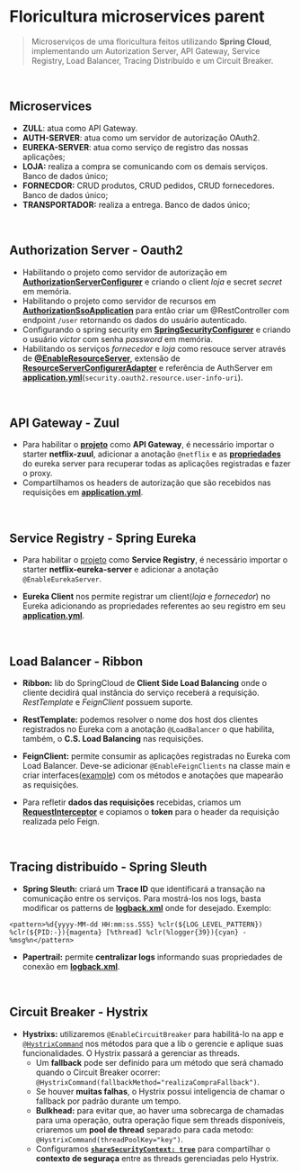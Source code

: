 # Floricultura microservices parent
> Microserviços de uma floricultura feitos utilizando **Spring Cloud**, implementando um Autorization Server, API Gateway, Service Registry, Load Balancer, Tracing Distribuído e um Circuit Breaker.
<br>

## Microservices
- **ZULL**: atua como API Gateway.
- **AUTH-SERVER**: atua como um servidor de autorização OAuth2.
- **EUREKA-SERVER**: atua como serviço de registro das nossas aplicações;
- **LOJA:** realiza a compra se comunicando com os demais serviços. Banco de dados único;
- **FORNECDOR:** CRUD produtos, CRUD pedidos, CRUD fornecedores. Banco de dados único;
- **TRANSPORTADOR:** realiza a entrega. Banco de dados único;
<br>

## Authorization Server - Oauth2

- Habilitando o projeto como servidor de autorização em **[AuthorizationServerConfigurer](https://github.com/VictorMagalhaesSales/microservice-floricultura-parent/blob/master/auth-server/src/main/java/br/com/microservice/sso/configuration/AuthorizationServerConfigurer.java)** e criando o client *loja* e secret *secret* em memória.
- Habilitando o projeto como servidor de recursos em **[AuthorizationSsoApplication](https://github.com/VictorMagalhaesSales/microservice-floricultura-parent/blob/master/auth-server/src/main/java/br/com/microservice/sso/AuthorizationSsoApplication.java)** para então criar um @RestController com endpoint `/user` retornando os dados do usuário autenticado.
- Configurando o spring security em **[SpringSecurityConfigurer](https://github.com/VictorMagalhaesSales/microservice-floricultura-parent/blob/master/auth-server/src/main/java/br/com/microservice/sso/configuration/SpringSecurityConfigurer.java)** e criando o usuário *victor* com senha *password* em memória.
- Habilitando os serviços *fornecedor* e *loja* como resouce server através de **[@EnableResourceServer](https://github.com/VictorMagalhaesSales/microservice-floricultura-parent/blob/master/fornecedor/src/main/java/br/com/alura/microservice/fornecedor/FornecedorApplication.java)**, extensão de **[ResourceServerConfigurerAdapter](https://github.com/VictorMagalhaesSales/microservice-floricultura-parent/blob/master/fornecedor/src/main/java/br/com/alura/microservice/fornecedor/ResourceServerConfigurer.java)** e referência de AuthServer em **[application.yml](https://github.com/VictorMagalhaesSales/microservice-floricultura-parent/blob/master/fornecedor/src/main/resources/application.yml)**(`security.oauth2.resource.user-info-uri`).
<br>

## API Gateway - Zuul
- Para habilitar o **[projeto](https://github.com/VictorMagalhaesSales/microservice-floricultura-parent/tree/master/zuul)** como **API Gateway**, é necessário importar o starter **netflix-zuul**, adicionar a anotação `@netflix` e as **[propriedades](https://github.com/VictorMagalhaesSales/microservice-floricultura-parent/blob/master/zuul/src/main/resources/application.yml)** do eureka server para recuperar todas as aplicações registradas e fazer o proxy.
- Compartilhamos os headers de autorização que são recebidos nas requisições em **[application.yml](https://github.com/VictorMagalhaesSales/microservice-floricultura-parent/blob/master/zuul/src/main/resources/application.yml)**.
<br>

## Service Registry - Spring Eureka

- Para habilitar o [projeto](https://github.com/VictorMagalhaesSales/microservice-floricultura-parent/tree/master/eureka-server) como **Service Registry**, é necessário importar o starter **netflix-eureka-server** e adicionar a anotação `@EnableEurekaServer`.

- **Eureka Client** nos permite registrar um client(*loja* e *fornecedor*) no Eureka adicionando as propriedades referentes ao seu registro em seu **[application.yml](https://github.com/VictorMagalhaesSales/microservice-floricultura-parent/blob/master/fornecedor/src/main/resources/application.yml)**.
<br>

## Load Balancer - Ribbon

- **Ribbon:** lib do SpringCloud de **Client Side Load Balancing** onde o cliente decidirá qual instância do serviço receberá a requisição. *RestTemplate* e *FeignClient* possuem suporte.

- **RestTemplate:** podemos resolver o nome dos host dos clientes registrados no Eureka com a anotação `@LoadBalancer` o que habilita, também, o **C.S. Load Balancing** nas requisições.

- **FeignClient:** permite consumir as aplicações registradas no Eureka com Load Balancer. Deve-se adicionar `@EnableFeignClients` na classe main e criar interfaces([example](https://github.com/VictorMagalhaesSales/microservice-floricultura-parent/blob/master/loja/src/main/java/br/com/alura/microservice/loja/client/FornecedorClient.java)) com os métodos e anotações que mapearão as requisições.
- Para refletir **dados das requisições** recebidas, criamos um **[RequestInterceptor](https://github.com/VictorMagalhaesSales/microservice-floricultura-parent/blob/master/loja/src/main/java/br/com/alura/microservice/loja/LojaApplication.java)** e copiamos o **token** para o header da requisição realizada pelo Feign.
<br>

## Tracing distribuído - Spring Sleuth

- **Spring Sleuth:** criará um **Trace ID** que identificará a transação na comunicação entre os serviços. Para mostrá-los nos logs, basta modificar os patterns de **[logback.xml](https://github.com/VictorMagalhaesSales/microservice-floricultura-parent/blob/master/fornecedor/src/main/resources/logback.xml)** onde for desejado. Exemplo:
```
<pattern>%d{yyyy-MM-dd HH:mm:ss.SSS} %clr(${LOG_LEVEL_PATTERN}) %clr(${PID:-}){magenta} [%thread] %clr(%logger{39}){cyan} - %msg%n</pattern>
```

- **Papertrail:** permite **centralizar logs** informando suas propriedades de conexão em **[logback.xml](https://github.com/VictorMagalhaesSales/microservice-floricultura-parent/blob/master/fornecedor/src/main/resources/logback.xml)**. 
<br>

## Circuit Breaker - Hystrix

- **Hystrixs:** utilizaremos `@EnableCircuitBreaker` para habilitá-lo na app e [`@HystrixCommand`](https://github.com/VictorMagalhaesSales/microservice-floricultura-parent/blob/master/loja/src/main/java/br/com/alura/microservice/loja/service/CompraService.java) nos métodos para que a lib o gerencie e aplique suas funcionalidades. O Hystrix passará a gerenciar as threads.
    - Um **fallback** pode ser definido para um método que será chamado quando o Circuit Breaker ocorrer: `@HystrixCommand(fallbackMethod="realizaCompraFallback")`.
    - Se houver **muitas falhas**, o Hystrix possui inteligencia de chamar o fallback por padrão durante um tempo.
    - **Bulkhead:** para evitar que, ao haver uma sobrecarga de chamadas para uma operação, outra operação fique sem threads disponíveis, criaremos um **pool de thread** separado para cada metodo: `@HystrixCommand(threadPoolKey="key")`.
    - Configuramos **[`shareSecurityContext: true`](https://github.com/VictorMagalhaesSales/microservice-floricultura-parent/blob/master/loja/src/main/resources/application.yml)** para compartilhar o **contexto de seguraça** entre as threads gerenciadas pelo Hystrix.
